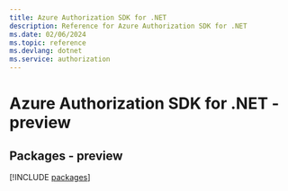 ```yaml
---
title: Azure Authorization SDK for .NET
description: Reference for Azure Authorization SDK for .NET
ms.date: 02/06/2024
ms.topic: reference
ms.devlang: dotnet
ms.service: authorization
---
```

# Azure Authorization SDK for .NET - preview
## Packages - preview
[!INCLUDE [packages](authorization-index.md)]